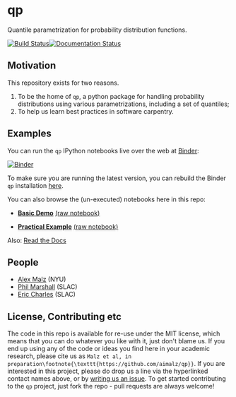 # qp

Quantile parametrization for probability distribution functions.

[![Build Status](https://travis-ci.org/aimalz/qp.svg?branch=master)](https://travis-ci.org/aimalz/qp)[![Documentation Status](http://readthedocs.org/projects/qp/badge/?version=latest)](http://qp.readthedocs.io/en/latest/?badge=latest)


## Motivation
This repository exists for two reasons.

1. To be the home of `qp`, a python package for handling probability distributions using various parametrizations, including a set of quantiles;
2. To help us learn best practices in software carpentry.

## Examples

You can run the `qp` IPython notebooks live over the web at [Binder](http://mybinder.org):

[![Binder](http://mybinder.org/badge.svg)](http://mybinder.org/repo/LSSTDESC/qp)

To make sure you are running the latest version, you can rebuild the Binder `qp` installation [here](http://mybinder.org/status/LSSTDESC/qp).

You can also browse the (un-executed) notebooks here in this repo:

* **[Basic Demo](http://htmlpreview.github.io/?https://github.com/LSSTDESC/qp/blob/master/docs/demo.html)** [(raw notebook)](https://github.com/LSSTDESC/qp/blob/master/nb/demo.ipynb)

* **[Practical Example](http://htmlpreview.github.io/?https://github.com/LSSTDESC/qp/blob/master/docs/demo.html)** [(raw notebook)](https://github.com/LSSTDESC/qp/blob/master/nb/demo.ipynb)

Also: [Read the Docs](http://qp.readthedocs.io/)


## People

* [Alex Malz](https://github.com/LSSTDESC/qp/issues/new?body=@aimalz) (NYU)
* [Phil Marshall](https://github.com/LSSTDESC/qp/issues/new?body=@drphilmarshall) (SLAC)
* [Eric Charles](https://github.com/LSSTDESC/qp/issues/new?body=@eacharles) (SLAC)

## License, Contributing etc

The code in this repo is available for re-use under the MIT license, which means that you can do whatever you like with it, just don't blame us. If you end up using any of the code or ideas you find here in your academic research, please cite us as `Malz et al, in preparation\footnote{\texttt{https://github.com/aimalz/qp}}`. If you are interested in this project, please do drop us a line via the hyperlinked contact names above, or by [writing us an issue](https://github.com/aimalz/qp/issues/new). To get started contributing to the `qp` project, just fork the repo - pull requests are always welcome!
